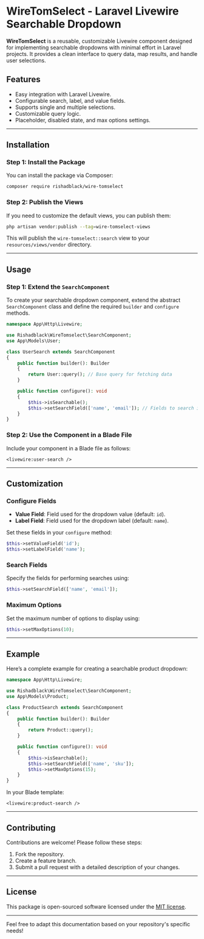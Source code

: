 # WireTomSelect - Laravel Livewire Searchable Dropdown

**WireTomSelect** is a reusable, customizable Livewire component designed for implementing searchable dropdowns with minimal effort in Laravel projects. It provides a clean interface to query data, map results, and handle user selections.

## Features

- Easy integration with Laravel Livewire.
- Configurable search, label, and value fields.
- Supports single and multiple selections.
- Customizable query logic.
- Placeholder, disabled state, and max options settings.

---

## Installation

### Step 1: Install the Package

You can install the package via Composer:

```bash
composer require rishadblack/wire-tomselect
```

### Step 2: Publish the Views

If you need to customize the default views, you can publish them:

```bash
php artisan vendor:publish --tag=wire-tomselect-views
```

This will publish the `wire-tomselect::search` view to your `resources/views/vendor` directory.

---

## Usage

### Step 1: Extend the `SearchComponent`

To create your searchable dropdown component, extend the abstract `SearchComponent` class and define the required `builder` and `configure` methods.

```php
namespace App\Http\Livewire;

use Rishadblack\WireTomselect\SearchComponent;
use App\Models\User;

class UserSearch extends SearchComponent
{
    public function builder(): Builder
    {
        return User::query(); // Base query for fetching data
    }

    public function configure(): void
    {
        $this->isSearchable();
        $this->setSearchField(['name', 'email']); // Fields to search in
    }
}
```

### Step 2: Use the Component in a Blade File

Include your component in a Blade file as follows:

```blade
<livewire:user-search />
```

---

## Customization

### Configure Fields

- **Value Field**: Field used for the dropdown value (default: `id`).
- **Label Field**: Field used for the dropdown label (default: `name`).

Set these fields in your `configure` method:

```php
$this->setValueField('id');
$this->setLabelField('name');
```

### Search Fields

Specify the fields for performing searches using:

```php
$this->setSearchField(['name', 'email']);
```

### Maximum Options

Set the maximum number of options to display using:

```php
$this->setMaxOptions(10);
```

---

## Example

Here’s a complete example for creating a searchable product dropdown:

```php
namespace App\Http\Livewire;

use Rishadblack\WireTomselect\SearchComponent;
use App\Models\Product;

class ProductSearch extends SearchComponent
{
    public function builder(): Builder
    {
        return Product::query();
    }

    public function configure(): void
    {
        $this->isSearchable();
        $this->setSearchField(['name', 'sku']);
        $this->setMaxOptions(15);
    }
}
```

In your Blade template:

```blade
<livewire:product-search />
```

---

## Contributing

Contributions are welcome! Please follow these steps:

1. Fork the repository.
2. Create a feature branch.
3. Submit a pull request with a detailed description of your changes.

---

## License

This package is open-sourced software licensed under the [MIT license](LICENSE).

---

Feel free to adapt this documentation based on your repository's specific needs!
